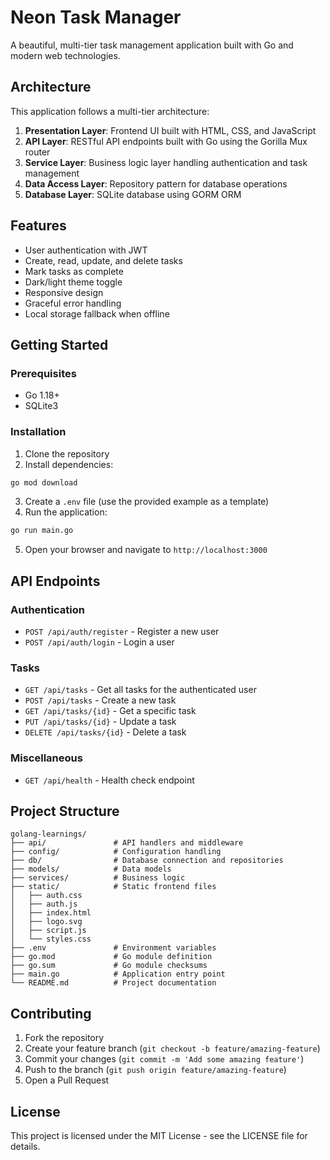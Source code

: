 # Neon Task Manager

A beautiful, multi-tier task management application built with Go and modern web technologies.

## Architecture

This application follows a multi-tier architecture:

1. **Presentation Layer**: Frontend UI built with HTML, CSS, and JavaScript
2. **API Layer**: RESTful API endpoints built with Go using the Gorilla Mux router
3. **Service Layer**: Business logic layer handling authentication and task management
4. **Data Access Layer**: Repository pattern for database operations
5. **Database Layer**: SQLite database using GORM ORM

## Features

- User authentication with JWT
- Create, read, update, and delete tasks
- Mark tasks as complete
- Dark/light theme toggle
- Responsive design
- Graceful error handling
- Local storage fallback when offline

## Getting Started

### Prerequisites

- Go 1.18+
- SQLite3

### Installation

1. Clone the repository
2. Install dependencies:

```bash
go mod download
```

3. Create a `.env` file (use the provided example as a template)
4. Run the application:

```bash
go run main.go
```

5. Open your browser and navigate to `http://localhost:3000`

## API Endpoints

### Authentication

- `POST /api/auth/register` - Register a new user
- `POST /api/auth/login` - Login a user

### Tasks

- `GET /api/tasks` - Get all tasks for the authenticated user
- `POST /api/tasks` - Create a new task
- `GET /api/tasks/{id}` - Get a specific task
- `PUT /api/tasks/{id}` - Update a task
- `DELETE /api/tasks/{id}` - Delete a task

### Miscellaneous

- `GET /api/health` - Health check endpoint

## Project Structure

```
golang-learnings/
├── api/               # API handlers and middleware
├── config/            # Configuration handling
├── db/                # Database connection and repositories
├── models/            # Data models
├── services/          # Business logic
├── static/            # Static frontend files
│   ├── auth.css
│   ├── auth.js
│   ├── index.html
│   ├── logo.svg
│   ├── script.js
│   └── styles.css
├── .env               # Environment variables
├── go.mod             # Go module definition
├── go.sum             # Go module checksums
├── main.go            # Application entry point
└── README.md          # Project documentation
```

## Contributing

1. Fork the repository
2. Create your feature branch (`git checkout -b feature/amazing-feature`)
3. Commit your changes (`git commit -m 'Add some amazing feature'`)
4. Push to the branch (`git push origin feature/amazing-feature`)
5. Open a Pull Request

## License

This project is licensed under the MIT License - see the LICENSE file for details.
